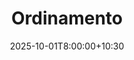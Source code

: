 ---
type: lecture
date: 2025-10-01T8:00:00+10:30
title: Ordinamento
thumbnail: /static_files/presentations/lec.jpg
links:
    - url: static_files/lectures/algoritmica/4.pdf
      name: slides
    
    - url: static_files/lectures/algoritmica/4.pdf
      name: notebook
    
---